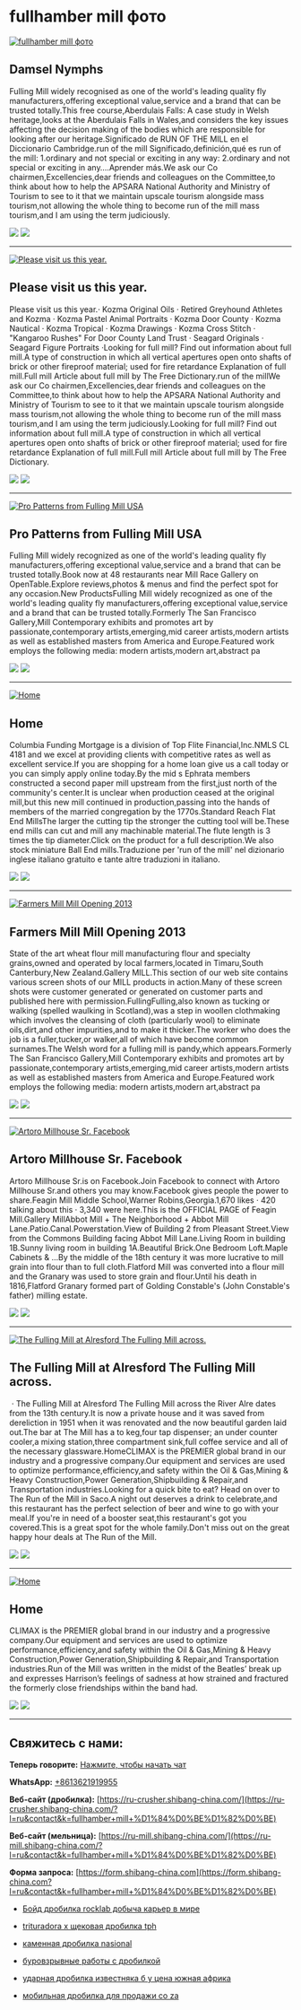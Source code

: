# fullhamber mill фото

<a href="https://swt.shibang-china.com/?l=ru&img&k=fullhamber+mill+%D1%84%D0%BE%D1%82%D0%BE" target="_blank">![fullhamber mill фото](http://static.shibang-china.com/all-800x300/390.jpg)</a>

## Damsel Nymphs
Fulling Mill widely recognised as one of the world's leading quality fly manufacturers,offering exceptional value,service and a brand that can be trusted totally.This free course,Aberdulais Falls: A case study in Welsh heritage,looks at the Aberdulais Falls in Wales,and considers the key issues affecting the decision making of the bodies which are responsible for looking after our heritage.Significado de RUN OF THE MILL en el Diccionario Cambridge.run of the mill Significado,definici&#243;n,qu&#233; es run of the mill: 1.ordinary and not special or exciting in any way: 2.ordinary and not special or exciting in any….Aprender m&#225;s.We ask our Co chairmen,Excellencies,dear friends and colleagues on the Committee,to think about how to help the APSARA National Authority and Ministry of Tourism to see to it that we maintain upscale tourism alongside mass tourism,not allowing the whole thing to become run of the mill mass tourism,and I am using the term judiciously.


<a href="https://whatsapp.shibangsoft.com/WhatsApp.php" target="_blank" title="WhatsApp">![](http://static.shibang-china.com/icon/whatsapp.png)</a> <a href="https://swt.shibang-china.com/?l=ru&icon&k=fullhamber+mill+%D1%84%D0%BE%D1%82%D0%BE" target="_blank">![](http://static.shibang-china.com/icon/chat-ru.png)</a>

---

<a href="https://swt.shibang-china.com/?l=ru&img&k=fullhamber+mill+%D1%84%D0%BE%D1%82%D0%BE" target="_blank">![Please visit us this year.](http://static.shibang-china.com/all-800x300/1030.jpg)</a>

## Please visit us this year.
Please visit us this year.&#183; Kozma Original Oils &#183; Retired Greyhound Athletes and Kozma &#183; Kozma Pastel Animal Portraits &#183; Kozma Door County &#183; Kozma Nautical &#183; Kozma Tropical &#183; Kozma Drawings &#183; Kozma Cross Stitch &#183; &quot;Kangaroo Rushes&quot; For Door County Land Trust &#183; Seagard Originals &#183; Seagard Figure Portraits &#183;Looking for full mill? Find out information about full mill.A type of construction in which all vertical apertures open onto shafts of brick or other fireproof material; used for fire retardance Explanation of full mill.Full mill Article about full mill by The Free Dictionary.run of the millWe ask our Co chairmen,Excellencies,dear friends and colleagues on the Committee,to think about how to help the APSARA National Authority and Ministry of Tourism to see to it that we maintain upscale tourism alongside mass tourism,not allowing the whole thing to become run of the mill mass tourism,and I am using the term judiciously.Looking for full mill? Find out information about full mill.A type of construction in which all vertical apertures open onto shafts of brick or other fireproof material; used for fire retardance Explanation of full mill.Full mill Article about full mill by The Free Dictionary.


<a href="https://whatsapp.shibangsoft.com/WhatsApp.php" target="_blank" title="WhatsApp">![](http://static.shibang-china.com/icon/whatsapp.png)</a> <a href="https://swt.shibang-china.com/?l=ru&icon&k=fullhamber+mill+%D1%84%D0%BE%D1%82%D0%BE" target="_blank">![](http://static.shibang-china.com/icon/chat-ru.png)</a>

---

<a href="https://swt.shibang-china.com/?l=ru&img&k=fullhamber+mill+%D1%84%D0%BE%D1%82%D0%BE" target="_blank">![Pro Patterns from Fulling Mill USA](http://static.shibang-china.com/all-800x300/276.jpg)</a>

## Pro Patterns from Fulling Mill USA
Fulling Mill widely recognized as one of the world's leading quality fly manufacturers,offering exceptional value,service and a brand that can be trusted totally.Book now at 48 restaurants near Mill Race Gallery on OpenTable.Explore reviews,photos &amp; menus and find the perfect spot for any occasion.New ProductsFulling Mill widely recognized as one of the world's leading quality fly manufacturers,offering exceptional value,service and a brand that can be trusted totally.Formerly The San Francisco Gallery,Mill Contemporary exhibits and promotes art by passionate,contemporary artists,emerging,mid career artists,modern artists as well as established masters from America and Europe.Featured work employs the following media: modern artists,modern art,abstract pa


<a href="https://whatsapp.shibangsoft.com/WhatsApp.php" target="_blank" title="WhatsApp">![](http://static.shibang-china.com/icon/whatsapp.png)</a> <a href="https://swt.shibang-china.com/?l=ru&icon&k=fullhamber+mill+%D1%84%D0%BE%D1%82%D0%BE" target="_blank">![](http://static.shibang-china.com/icon/chat-ru.png)</a>

---

<a href="https://swt.shibang-china.com/?l=ru&img&k=fullhamber+mill+%D1%84%D0%BE%D1%82%D0%BE" target="_blank">![Home](http://static.shibang-china.com/all-800x300/865.jpg)</a>

## Home
Columbia Funding Mortgage is a division of Top Flite Financial,Inc.NMLS CL 4181 and we excel at providing clients with competitive rates as well as excellent service.If you are shopping for a home loan give us a call today or you can simply apply online today.By the mid s Ephrata members constructed a second paper mill upstream from the first,just north of the community's center.It is unclear when production ceased at the original mill,but this new mill continued in production,passing into the hands of members of the married congregation by the 1770s.Standard Reach Flat End MillsThe larger the cutting tip the stronger the cutting tool will be.These end mills can cut and mill any machinable material.The flute length is 3 times the tip diameter.Click on the product for a full description.We also stock miniature Ball End mills.Traduzione per 'run of the mill' nel dizionario inglese italiano gratuito e tante altre traduzioni in italiano.


<a href="https://whatsapp.shibangsoft.com/WhatsApp.php" target="_blank" title="WhatsApp">![](http://static.shibang-china.com/icon/whatsapp.png)</a> <a href="https://swt.shibang-china.com/?l=ru&icon&k=fullhamber+mill+%D1%84%D0%BE%D1%82%D0%BE" target="_blank">![](http://static.shibang-china.com/icon/chat-ru.png)</a>

---

<a href="https://swt.shibang-china.com/?l=ru&img&k=fullhamber+mill+%D1%84%D0%BE%D1%82%D0%BE" target="_blank">![Farmers Mill Mill Opening 2013](http://static.shibang-china.com/all-800x300/27.jpg)</a>

## Farmers Mill Mill Opening 2013
State of the art wheat flour mill manufacturing flour and specialty grains,owned and operated by local farmers,located in Timaru,South Canterbury,New Zealand.Gallery MILL.This section of our web site contains various screen shots of our MILL products in action.Many of these screen shots were customer generated or generated on customer parts and published here with permission.FullingFulling,also known as tucking or walking (spelled waulking in Scotland),was a step in woollen clothmaking which involves the cleansing of cloth (particularly wool) to eliminate oils,dirt,and other impurities,and to make it thicker.The worker who does the job is a fuller,tucker,or walker,all of which have become common surnames.The Welsh word for a fulling mill is pandy,which appears.Formerly The San Francisco Gallery,Mill Contemporary exhibits and promotes art by passionate,contemporary artists,emerging,mid career artists,modern artists as well as established masters from America and Europe.Featured work employs the following media: modern artists,modern art,abstract pa


<a href="https://whatsapp.shibangsoft.com/WhatsApp.php" target="_blank" title="WhatsApp">![](http://static.shibang-china.com/icon/whatsapp.png)</a> <a href="https://swt.shibang-china.com/?l=ru&icon&k=fullhamber+mill+%D1%84%D0%BE%D1%82%D0%BE" target="_blank">![](http://static.shibang-china.com/icon/chat-ru.png)</a>

---

<a href="https://swt.shibang-china.com/?l=ru&img&k=fullhamber+mill+%D1%84%D0%BE%D1%82%D0%BE" target="_blank">![Artoro Millhouse Sr. Facebook](http://static.shibang-china.com/all-800x300/1040.jpg)</a>

## Artoro Millhouse Sr. Facebook
Artoro Millhouse Sr.is on Facebook.Join Facebook to connect with Artoro Millhouse Sr.and others you may know.Facebook gives people the power to share.Feagin Mill Middle School,Warner Robins,Georgia.1,670 likes &#183; 420 talking about this &#183; 3,340 were here.This is the OFFICIAL PAGE of Feagin Mill.Gallery MillAbbot Mill + The Neighborhood + Abbot Mill Lane.Patio.Canal.Powerstation.View of Building 2 from Pleasant Street.View from the Commons Building facing Abbot Mill Lane.Living Room in building 1B.Sunny living room in building 1A.Beautiful Brick.One Bedroom Loft.Maple Cabinets &amp; …By the middle of the 18th century it was more lucrative to mill grain into flour than to full cloth.Flatford Mill was converted into a flour mill and the Granary was used to store grain and flour.Until his death in 1816,Flatford Granary formed part of Golding Constable's (John Constable's father) milling estate.


<a href="https://whatsapp.shibangsoft.com/WhatsApp.php" target="_blank" title="WhatsApp">![](http://static.shibang-china.com/icon/whatsapp.png)</a> <a href="https://swt.shibang-china.com/?l=ru&icon&k=fullhamber+mill+%D1%84%D0%BE%D1%82%D0%BE" target="_blank">![](http://static.shibang-china.com/icon/chat-ru.png)</a>

---

<a href="https://swt.shibang-china.com/?l=ru&img&k=fullhamber+mill+%D1%84%D0%BE%D1%82%D0%BE" target="_blank">![The Fulling Mill at Alresford The Fulling Mill across.](http://static.shibang-china.com/all-800x300/515.jpg)</a>

## The Fulling Mill at Alresford The Fulling Mill across.
&nbsp;&#0183;&#32;The Fulling Mill at Alresford The Fulling Mill across the River Alre dates from the 13th century.It is now a private house and it was saved from dereliction in 1951 when it was renovated and the now beautiful garden laid out.The bar at The Mill has a to keg,four tap dispenser; an under counter cooler,a mixing station,three compartment sink,full coffee service and all of the necessary glassware.HomeCLIMAX is the PREMIER global brand in our industry and a progressive company.Our equipment and services are used to optimize performance,efficiency,and safety within the Oil &amp; Gas,Mining &amp; Heavy Construction,Power Generation,Shipbuilding &amp; Repair,and Transportation industries.Looking for a quick bite to eat? Head on over to The Run of the Mill in Saco.A night out deserves a drink to celebrate,and this restaurant has the perfect selection of beer and wine to go with your meal.If you're in need of a booster seat,this restaurant's got you covered.This is a great spot for the whole family.Don't miss out on the great happy hour deals at The Run of the Mill.


<a href="https://whatsapp.shibangsoft.com/WhatsApp.php" target="_blank" title="WhatsApp">![](http://static.shibang-china.com/icon/whatsapp.png)</a> <a href="https://swt.shibang-china.com/?l=ru&icon&k=fullhamber+mill+%D1%84%D0%BE%D1%82%D0%BE" target="_blank">![](http://static.shibang-china.com/icon/chat-ru.png)</a>

---

<a href="https://swt.shibang-china.com/?l=ru&img&k=fullhamber+mill+%D1%84%D0%BE%D1%82%D0%BE" target="_blank">![Home](http://static.shibang-china.com/all-800x300/293.jpg)</a>

## Home
CLIMAX is the PREMIER global brand in our industry and a progressive company.Our equipment and services are used to optimize performance,efficiency,and safety within the Oil &amp; Gas,Mining &amp; Heavy Construction,Power Generation,Shipbuilding &amp; Repair,and Transportation industries.Run of the Mill was written in the midst of the Beatles’ break up and expresses Harrison’s feelings of sadness at how strained and fractured the formerly close friendships within the band had.

<a href="https://whatsapp.shibangsoft.com/WhatsApp.php" target="_blank" title="WhatsApp">![](http://static.shibang-china.com/icon/whatsapp.png)</a> <a href="https://swt.shibang-china.com/?l=ru&icon&k=fullhamber+mill+%D1%84%D0%BE%D1%82%D0%BE" target="_blank">![](http://static.shibang-china.com/icon/chat-ru.png)</a>

---
## Свяжитесь с нами:

**Теперь говорите:** [Нажмите, чтобы начать чат](https://swt.shibang-china.com?l=ru&contact&k=fullhamber+mill+%D1%84%D0%BE%D1%82%D0%BE)

**WhatsApp:**  [+8613621919955](https://whatsapp.shibangsoft.com/WhatsApp.php)

**Веб-сайт (дробилка):** [https://ru-crusher.shibang-china.com/](https://ru-crusher.shibang-china.com/?l=ru&contact&k=fullhamber+mill+%D1%84%D0%BE%D1%82%D0%BE)

**Веб-сайт (мельница):** [https://ru-mill.shibang-china.com/](https://ru-mill.shibang-china.com/?l=ru&contact&k=fullhamber+mill+%D1%84%D0%BE%D1%82%D0%BE)

**Форма запроса:** [https://form.shibang-china.com](https://form.shibang-china.com?l=ru&contact&k=fullhamber+mill+%D1%84%D0%BE%D1%82%D0%BE)

* [Бойд дробилка rocklab добыча карьер в мире](../131/%D0%91%D0%BE%D0%B9%D0%B4%20%D0%B4%D1%80%D0%BE%D0%B1%D0%B8%D0%BB%D0%BA%D0%B0%20rocklab%20%D0%B4%D0%BE%D0%B1%D1%8B%D1%87%D0%B0%20%D0%BA%D0%B0%D1%80%D1%8C%D0%B5%D1%80%20%D0%B2%20%D0%BC%D0%B8%D1%80%D0%B5.md)

* [trituradora x щековая дробилка tph](../131/trituradora%20x%20%D1%89%D0%B5%D0%BA%D0%BE%D0%B2%D0%B0%D1%8F%20%D0%B4%D1%80%D0%BE%D0%B1%D0%B8%D0%BB%D0%BA%D0%B0%20tph.md)

* [каменная дробилка nasional](../132/%D0%BA%D0%B0%D0%BC%D0%B5%D0%BD%D0%BD%D0%B0%D1%8F%20%D0%B4%D1%80%D0%BE%D0%B1%D0%B8%D0%BB%D0%BA%D0%B0%20nasional.md)

* [буровзрывные работы с дробилкой](../134/%D0%B1%D1%83%D1%80%D0%BE%D0%B2%D0%B7%D1%80%D1%8B%D0%B2%D0%BD%D1%8B%D0%B5%20%D1%80%D0%B0%D0%B1%D0%BE%D1%82%D1%8B%20%D1%81%20%D0%B4%D1%80%D0%BE%D0%B1%D0%B8%D0%BB%D0%BA%D0%BE%D0%B9.md)

* [ударная дробилка известняка б  у цена южная африка](../134/%D1%83%D0%B4%D0%B0%D1%80%D0%BD%D0%B0%D1%8F%20%D0%B4%D1%80%D0%BE%D0%B1%D0%B8%D0%BB%D0%BA%D0%B0%20%D0%B8%D0%B7%D0%B2%D0%B5%D1%81%D1%82%D0%BD%D1%8F%D0%BA%D0%B0%20%D0%B1%20%20%D1%83%20%D1%86%D0%B5%D0%BD%D0%B0%20%D1%8E%D0%B6%D0%BD%D0%B0%D1%8F%20%D0%B0%D1%84%D1%80%D0%B8%D0%BA%D0%B0.md)

* [мобильная дробилка для продажи co za](../134/%D0%BC%D0%BE%D0%B1%D0%B8%D0%BB%D1%8C%D0%BD%D0%B0%D1%8F%20%D0%B4%D1%80%D0%BE%D0%B1%D0%B8%D0%BB%D0%BA%D0%B0%20%D0%B4%D0%BB%D1%8F%20%D0%BF%D1%80%D0%BE%D0%B4%D0%B0%D0%B6%D0%B8%20co%20za.md)